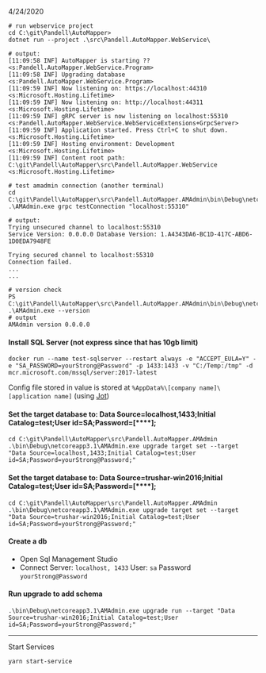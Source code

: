 4/24/2020

```
# run webservice project
cd C:\git\Pandell\AutoMapper> 
dotnet run --project .\src\Pandell.AutoMapper.WebService\

# output:
[11:09:58 INF] AutoMapper is starting ?? <s:Pandell.AutoMapper.WebService.Program>
[11:09:58 INF] Upgrading database <s:Pandell.AutoMapper.WebService.Program>
[11:09:59 INF] Now listening on: https://localhost:44310 <s:Microsoft.Hosting.Lifetime>
[11:09:59 INF] Now listening on: http://localhost:44311 <s:Microsoft.Hosting.Lifetime>
[11:09:59 INF] gRPC server is now listening on localhost:55310 <s:Pandell.AutoMapper.WebService.WebServiceExtensions+GrpcServer>
[11:09:59 INF] Application started. Press Ctrl+C to shut down. <s:Microsoft.Hosting.Lifetime>
[11:09:59 INF] Hosting environment: Development <s:Microsoft.Hosting.Lifetime>
[11:09:59 INF] Content root path: C:\git\Pandell\AutoMapper\src\Pandell.AutoMapper.WebService <s:Microsoft.Hosting.Lifetime>

```
```
# test amadmin connection (another terminal)
cd C:\git\Pandell\AutoMapper\src\Pandell.AutoMapper.AMAdmin\bin\Debug\netcoreapp3.1> 
.\AMAdmin.exe grpc testConnection "localhost:55310"

# output: 
Trying unsecured channel to localhost:55310
Service Version: 0.0.0.0 Database Version: 1.A4343DA6-BC1D-417C-ABD6-1D0EDA7948FE

Trying secured channel to localhost:55310
Connection failed.
...
...
```

```
# version check
PS C:\git\Pandell\AutoMapper\src\Pandell.AutoMapper.AMAdmin\bin\Debug\netcoreapp3.1> 
.\AMAdmin.exe --version
# output
AMAdmin version 0.0.0.0
```














#### Install SQL Server (not express since that has 10gb limit)
```
docker run --name test-sqlserver --restart always -e "ACCEPT_EULA=Y" -e "SA_PASSWORD=yourStrong@Password" -p 1433:1433 -v "C:/Temp:/tmp" -d mcr.microsoft.com/mssql/server:2017-latest
```

Config file stored in value is stored at `%AppData%\[company name]\[application name]` (using [Jot](https://github.com/anakic/Jot))
#### Set the target database to: Data Source=localhost,1433;Initial Catalog=test;User id=SA;Password=[****];
```
cd C:\git\Pandell\AutoMapper\src\Pandell.AutoMapper.AMAdmin
.\bin\Debug\netcoreapp3.1\AMAdmin.exe upgrade target set --target "Data Source=localhost,1433;Initial Catalog=test;User id=SA;Password=yourStrong@Password;"
```

#### Set the target database to: Data Source=trushar-win2016;Initial Catalog=test;User id=SA;Password=[****];
```
cd C:\git\Pandell\AutoMapper\src\Pandell.AutoMapper.AMAdmin
.\bin\Debug\netcoreapp3.1\AMAdmin.exe upgrade target set --target "Data Source=trushar-win2016;Initial Catalog=test;User id=SA;Password=yourStrong@Password;"
```

#### Create a db 
- Open Sql Management Studio
- Connect 
Server: `localhost, 1433`
User: `sa`
Password `yourStrong@Password`

#### Run upgrade to add schema
```
.\bin\Debug\netcoreapp3.1\AMAdmin.exe upgrade run --target "Data Source=trushar-win2016;Initial Catalog=test;User id=SA;Password=yourStrong@Password;"
```

---

Start Services
```
yarn start-service
```

